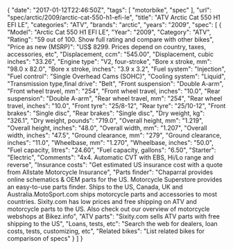 {
    "date": "2017-01-12T22:46:50Z",
    "tags": [
        "motorbike",
        "spec"
    ],
    "url": "spec\/arctic\/2009\/arctic-cat-550-h1-efi-le",
    "title": "ATV Arctic Cat 550 H1 EFI  LE",
    "categories": "ATV",
    "brands": "arctic",
    "years": "2009",
    "spec": [
        {
            "Model": "Arctic Cat 550 H1 EFI  LE",
            "Year": "2009",
            "Category": "ATV",
            "Rating": "59 out of 100. Show full rating and compare with other bikes",
            "Price as new (MSRP)": "US$ 8299.   Prices depend on country, taxes, accessories, etc",
            "Displacement, ccm": "545.00",
            "Displacement, cubic inches": "33.26",
            "Engine type": "V2, four-stroke",
            "Bore x stroke, mm": "98.0 x 82.0",
            "Bore x stroke, inches": "3.9 x 3.2",
            "Fuel system": "Injection",
            "Fuel control": "Single Overhead Cams (SOHC)",
            "Cooling system": "Liquid",
            "Transmission type,final drive": "Belt",
            "Front suspension": "Double A-arm",
            "Front wheel travel, mm": "254",
            "Front wheel travel, inches": "10.0",
            "Rear suspension": "Double A-arm",
            "Rear wheel travel, mm": "254",
            "Rear wheel travel, inches": "10.0",
            "Front tyre": "25\/8-12",
            "Rear tyre": "25\/10-12",
            "Front brakes": "Single disc",
            "Rear brakes": "Single disc",
            "Dry weight, kg": "326.1",
            "Dry weight, pounds": "719.0",
            "Overall height, mm": "1.219",
            "Overall height, inches": "48.0",
            "Overall width, mm": "1.207",
            "Overall width, inches": "47.5",
            "Ground clearance, mm": "279",
            "Ground clearance, inches": "11.0",
            "Wheelbase, mm": "1.270",
            "Wheelbase, inches": "50.0",
            "Fuel capacity, litres": "24.60",
            "Fuel capacity, gallons": "6.50",
            "Starter": "Electric",
            "Comments": "4x4. Automatic CVT with EBS, Hi\/Lo range and reverse",
            "Insurance costs": "Get estimated US insurance cost with a quote from Allstate Motorcycle Insurance",
            "Parts finder": "Chaparral provides online schematics & OEM parts for the US.   Motorcycle Superstore provides an easy-to-use parts finder. Ships to the US, Canada, UK and Australia.MotoSport.com ships motorcycle parts and accessories to most countries.    Sixity.com has low prices and free shipping on ATV and motorcycle parts to the US. Also check out our overview of motorcycle webshops at Bikez.info",
            "ATV parts": "Sixity.com sells ATV parts with free shipping to the US",
            "Loans, tests, etc": "Search the web for dealers, loan costs, tests, customizing, etc",
            "Related bikes": "List related bikes for comparison of specs"
        }
    ]
}